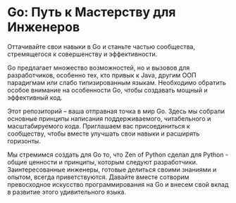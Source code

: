 # Go: Путь к Мастерству для Инженеров

Оттачивайте свои навыки в Go и станьте частью сообщества, стремящегося к совершенству и эффективности.

Go предлагает множество возможностей, но и вызовов для разработчиков, особенно тех, кто привык к Java, другим ООП парадигмам или слабо типизированным языкам. Необходимо обратить особое внимание на особенности Go, чтобы создавать мощный и эффективный код.

Этот репозиторий – ваша отправная точка в мир Go. Здесь мы собрали основные принципы написания поддерживаемого, читабельного и масштабируемого кода. Приглашаем вас присоединиться к сообществу, чтобы вместе улучшать свои навыки и расширять горизонты.

Мы стремимся создать для Go то, что Zen of Python сделал для Python - общие ценности и принципы, которым следуют разработчики. Заинтересованные инженеры, готовые делиться своими знаниями и опытом, всегда приветствуются. Давайте вместе сотворим превосходное искусство программирования на Go и внесем свой вклад в развитие этого удивительного языка.
